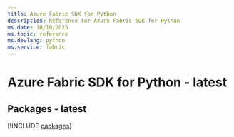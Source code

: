 ```yaml
---
title: Azure Fabric SDK for Python
description: Reference for Azure Fabric SDK for Python
ms.date: 10/10/2025
ms.topic: reference
ms.devlang: python
ms.service: fabric
---
```

# Azure Fabric SDK for Python - latest
## Packages - latest
[!INCLUDE [packages](fabric-index.md)]